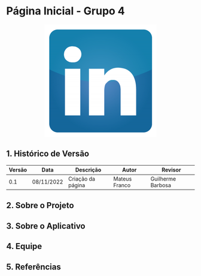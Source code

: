 # Página Inicial - Grupo 4

<div align="center">
<img src = "./assets/linkedin-logo.png" width="300"/>
</div>

## 1. Histórico de Versão

| Versão | Data | Descrição | Autor | Revisor |
| --- | --- | --- | --- | --- |
| 0.1 | 08/11/2022 | Criação da página | Mateus Franco | Guilherme Barbosa |


## 2. Sobre o Projeto

## 3. Sobre o Aplicativo 

## 4. Equipe

## 5. Referências

